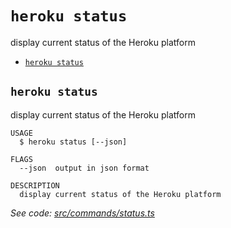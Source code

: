 `heroku status`
===============

display current status of the Heroku platform

* [`heroku status`](#heroku-status)

## `heroku status`

display current status of the Heroku platform

```
USAGE
  $ heroku status [--json]

FLAGS
  --json  output in json format

DESCRIPTION
  display current status of the Heroku platform
```

_See code: [src/commands/status.ts](https://github.com/heroku/cli/blob/v10.0.3-alpha.1/packages/cli/src/commands/status.ts)_
